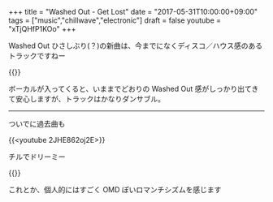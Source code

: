+++
title = "Washed Out - Get Lost"
date = "2017-05-31T10:00:00+09:00"
tags = ["music","chillwave","electronic"]
draft = false
youtube = "xTjQHfP1KOo"
+++

Washed Out ひさしぶり(？)の新曲は、今までになくディスコ／ハウス感のあるトラックですねー

{{<youtube xTjQHfP1KOo>}}

ボーカルが入ってくると、いままでどおりの Washed Out 感がしっかり出てきて安心しますが、トラックはかなりダンサブル。

---

ついでに過去曲も

{{<youtube 2JHE862oj2E>}}

チルでドリーミー

{{<youtube HEBb3GxubAc>}}

これとか、個人的にはすごく OMD ぽいロマンチシズムを感じます
